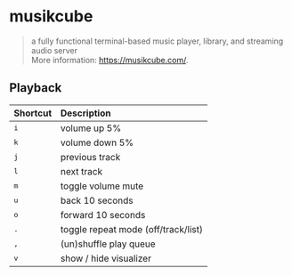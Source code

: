 # musikcube

> a fully functional terminal-based music player, library, and streaming audio server  
> More information: <https://musikcube.com/>.

## Playback
|Shortcut|Description|
|:--|:--|
|<kbd>i</kbd>|volume up 5%|
|<kbd>k</kbd>|volume down 5%|
|<kbd>j</kbd>|previous track|
|<kbd>l</kbd>|next track|
|<kbd>m</kbd>|toggle volume mute|
|<kbd>u</kbd>|back 10 seconds|
|<kbd>o</kbd>|forward 10 seconds|
|<kbd>.</kbd>|toggle repeat mode (off/track/list)|
|<kbd>,</kbd>|(un)shuffle play queue|
|<kbd>v</kbd>|show / hide visualizer|
